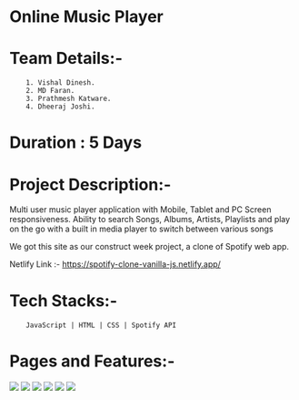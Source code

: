 # Online Music Player

# Team Details:-
        1. Vishal Dinesh.
        2. MD Faran.
        3. Prathmesh Katware.
        4. Dheeraj Joshi.
   
# Duration : 5 Days

# Project Description:-
Multi user music player application with Mobile, Tablet and PC Screen responsiveness. Ability to search Songs, Albums, Artists, Playlists and play on the go with a built in media player to switch between various songs

We got this site as our construct week project, a clone of Spotify web app.
 
  
  Netlify Link :- https://spotify-clone-vanilla-js.netlify.app/
  
# Tech Stacks:- 
        JavaScript | HTML | CSS | Spotify API
        
# Pages and Features:-
<img src="https://github.com/viz404/Spotify_Clone/blob/main/images/spotify1.png" />
<img src="https://github.com/viz404/Spotify_Clone/blob/main/images/spotify2.png" />
<img src="https://github.com/viz404/Spotify_Clone/blob/main/images/spotify3.png" />
<img src="https://github.com/viz404/Spotify_Clone/blob/main/images/spotify4.png" />
<img src="https://github.com/viz404/Spotify_Clone/blob/main/images/spotify5.png" />
<img src="https://github.com/viz404/Spotify_Clone/blob/main/images/spotify6.png" />

